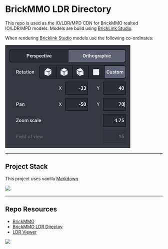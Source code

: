 # BrickMMO LDR Directory

This repo is used as the IO/LDR/MPD CDN for BrickMMO realted IO/LDR/MPD models. Models are build using [BrickLink Studio](https://www.bricklink.com/v3/studio/download.page).

When rendering [Bricklink Studio](https://bricklink.com) models use the following co-ordinates:

![Bricklink Render Coords](_readme/render-coords.png)


---

## Project Stack

This project uses vanilla [Markdown](https://www.markdownguide.org/).

<img src="https://console.codeadam.ca/api/image/markdown" width="60">

---

## Repo Resources

* [BrickMMO](https://www.brickmmo.com/)
* [BrickMMO LDR Directoy](https://ldr.brickmmo.com/)
* [LDR Viewer](https://pages.codeadam.ca/ldr-viewer/)

<a href="https://brickmmo.com">
<img src="https://cdn.brickmmo.com/images@1.0.0/brickmmo-logo-coloured-horizontal.png" width="200">
</a>
